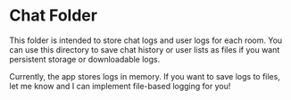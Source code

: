# Chat Folder

This folder is intended to store chat logs and user logs for each room. You can use this directory to save chat history or user lists as files if you want persistent storage or downloadable logs.

Currently, the app stores logs in memory. If you want to save logs to files, let me know and I can implement file-based logging for you!